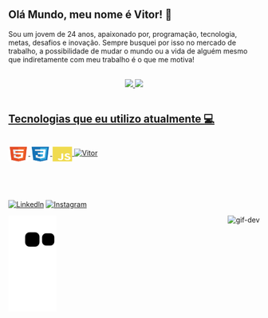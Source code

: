 ## Olá Mundo, meu nome é Vitor! 🖖

Sou um jovem de 24 anos,
apaixonado por, programação, tecnologia,
metas, desafios e inovação.
Sempre busquei por isso no
mercado de trabalho, a
possibilidade de mudar o
mundo ou a vida de alguém
mesmo que indiretamente
com meu trabalho é o que
me motiva!


<div align="center"></br>
  <a href="https://github.com/rafaballerini">
  <img height="180em" src="https://github-readme-stats.vercel.app/api?username=vitorl1maa&show_icons=true&theme=merko&include_all_commits=true&count_private=true"/>
  <img height="180em" src="https://github-readme-stats.vercel.app/api/top-langs/?username=vitorl1maa&layout=compact&langs_count=7&theme=merko"/>
</div></br>

## Tecnologias que eu utilizo atualmente 💻

<div style="display: inline_block"></br>
    <img align="center" alt="Vitor-HTML" height="30" width="40" src="https://raw.githubusercontent.com/devicons/devicon/master/icons/html5/html5-original.svg">
    <img align="center" alt="Vitor-CSS" height="30" width="40" src="https://raw.githubusercontent.com/devicons/devicon/master/icons/css3/css3-original.svg">
    <img align="center" alt="Vitor-Js" height="30" width="40" src="https://raw.githubusercontent.com/devicons/devicon/master/icons/javascript/javascript-plain.svg">
    <img aling="center" alt="Vitor" height="30" width="40" src="https://cdn.jsdelivr.net/gh/devicons/devicon/icons/php/php-original.svg" />
          

</div></br>

##

<div style="display: inline_block"></br>

[![Linkedln](https://img.shields.io/badge/LinkedIn-0077B5?style=for-the-badge&logo=linkedin&logoColor=white)](https://www.linkedin.com/in/vitor-lima-591aa4146/)
[![Instagram](https://img.shields.io/badge/Instagram-E4405F?style=for-the-badge&logo=instagram&logoColor=white)](https://www.instagram.com/v_nasc.000x/)


<img align="right" alt="gif-dev" height="150" width="auto"
src="https://user-images.githubusercontent.com/91066071/153689155-b3c66a18-c034-46f8-b7df-9e5f37d5e1bb.gif">

![Snake animation](https://github.com/vitorl1maa/vitorl1maa/blob/output/github-contribution-grid-snake.svg)

</div>




